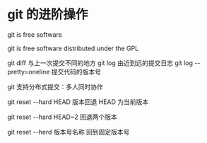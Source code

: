 # git 的进阶操作

git is free software

git is free software distributed under the GPL

git diff 与上一次提交不同的地方
git log 由近到远的提交日志
git log --pretty=oneline 提交代码的版本号

git 支持分布式提交：多人同时协作

git reset --hard HEAD 版本回退 HEAD 为当前版本

git reset --hard HEAD~2 回退两个版本

git reset --herd 版本号名称 回到固定版本号
